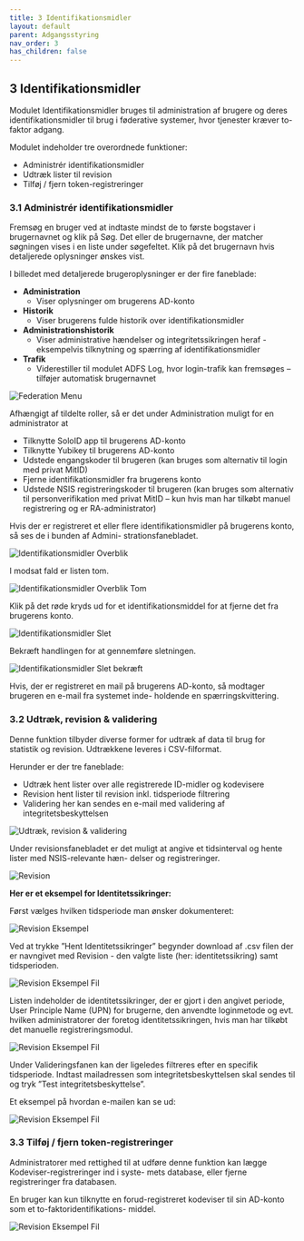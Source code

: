 ```yaml
---
title: 3 Identifikationsmidler
layout: default
parent: Adgangsstyring
nav_order: 3
has_children: false
---
```


## 3 Identifikationsmidler

Modulet Identifikationsmidler bruges til administration af brugere og deres identifikationsmidler til brug i
føderative systemer, hvor tjenester kræver to-faktor adgang.

Modulet indeholder tre overordnede funktioner:


* Administrér identifikationsmidler
* Udtræk lister til revision
* Tilføj / fjern token-registreringer

### 3.1 Administrér identifikationsmidler

Fremsøg en bruger ved at indtaste mindst de to første bogstaver i brugernavnet og klik på Søg.
Det eller de brugernavne, der matcher søgningen vises i en liste under søgefeltet.
Klik på det brugernavn hvis detaljerede oplysninger ønskes vist.

I billedet med detaljerede brugeroplysninger er der fire faneblade:

* **Administration**
   * Viser oplysninger om brugerens AD-konto
* **Historik**
   * Viser brugerens fulde historik over identifikationsmidler
* **Administrationshistorik**
   * Viser administrative hændelser og integritetssikringen heraf - eksempelvis tilknytning og spærring af identifikationsmidler
* **Trafik**
   * Viderestiller til modulet ADFS Log, hvor login-trafik kan
     fremsøges – tilføjer automatisk brugernavnet

![Federation Menu](Billedmateriale\Identifikationsmiddeladministration.png)

Afhængigt af tildelte roller, så er det under Administration muligt for en administrator at

* Tilknytte SoloID app til brugerens AD-konto
* Tilknytte Yubikey til brugerens AD-konto
* Udstede engangskoder til brugeren (kan bruges som alternativ til login med privat MitID)
* Fjerne identifikationsmidler fra brugerens konto
* Udstede NSIS registreringskoder til brugeren (kan bruges som alternativ til personverifikation med privat MitID – kun hvis man har tilkøbt manuel registrering og er RA-administrator)

Hvis der er registreret et eller flere identifikationsmidler på brugerens konto, så ses de i bunden af Admini-
strationsfanebladet.

![Identifikationsmidler Overblik](Billedmateriale\IdentifikationsmidlerOverblik.png)

I modsat fald er listen tom.

![Identifikationsmidler Overblik Tom](Billedmateriale\IdentifikationsmidlerOverblikTom.png)

Klik på det røde kryds ud for et identifikationsmiddel for at fjerne det fra brugerens konto.

![Identifikationsmidler Slet](Billedmateriale\IdentifikationsmidlerOverblikSlet.png)

Bekræft handlingen for at gennemføre sletningen.

![Identifikationsmidler Slet bekræft](Billedmateriale\IdentifikationsmidlerOverblikSlet2.png)

Hvis, der er registreret en mail på brugerens AD-konto, så modtager brugeren en e-mail fra systemet inde-
holdende en spærringskvittering.

### 3.2 Udtræk, revision & validering

Denne funktion tilbyder diverse former for udtræk af data til brug for statistik og revision. Udtrækkene leveres i CSV-filformat.

Herunder er der tre faneblade:

* Udtræk hent lister over alle registrerede ID-midler og kodevisere
* Revision hent lister til revision inkl. tidsperiode filtrering
* Validering her kan sendes en e-mail med validering af integritetsbeskyttelsen

![Udtræk, revision & validering](Billedmateriale\UdtrækRevisionValidering.png)

Under revisionsfanebladet er det muligt at angive et tidsinterval og hente lister med NSIS-relevante hæn-
delser og registreringer.

![Revision](Billedmateriale\Revision.png)

**Her er et eksempel for Identitetssikringer:**

Først vælges hvilken tidsperiode man ønsker dokumenteret:

![Revision Eksempel](Billedmateriale\RevisionEksempel.png)

Ved at trykke ”Hent Identitetssikringer” begynder download af .csv filen der er navngivet med Revision -
den valgte liste (her: identitetssikring) samt tidsperioden.

![Revision Eksempel Fil](Billedmateriale\RevisionEksempelFil.png)

Listen indeholder de identitetssikringer, der er gjort i den angivet periode, User Principle Name (UPN) for
brugerne, den anvendte loginmetode og evt. hvilken administratorer der foretog identitetssikringen, hvis
man har tilkøbt det manuelle registreringsmodul.

![Revision Eksempel Fil](Billedmateriale\RevisionEksempelFilIndhold.png)

Under Valideringsfanen kan der ligeledes filtreres efter en specifik tidsperiode. Indtast mailadressen som
integritetsbeskyttelsen skal sendes til og tryk ”Test integritetsbeskyttelse”.

Et eksempel på hvordan e-mailen kan se ud:

![Revision Eksempel Fil](Billedmateriale\RevisionEksempelMail.png)

### 3.3 Tilføj / fjern token-registreringer

Administratorer med rettighed til at udføre denne funktion kan lægge Kodeviser-registreringer ind i syste-
mets database, eller fjerne registreringer fra databasen.

En bruger kan kun tilknytte en forud-registreret kodeviser til sin AD-konto som et to-faktoridentifikations-
middel.

![Revision Eksempel Fil](Billedmateriale\KodeviserRegistrering.png)


